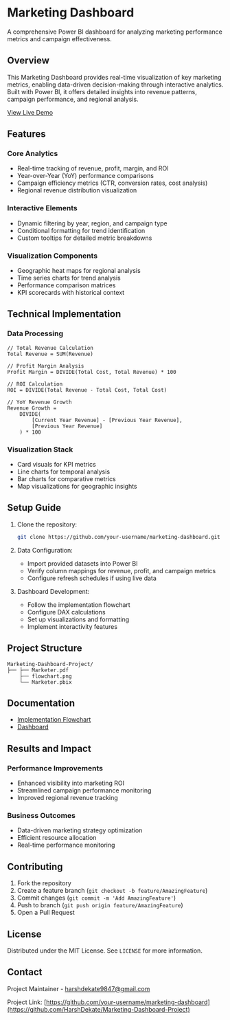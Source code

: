 # Marketing Dashboard

A comprehensive Power BI dashboard for analyzing marketing performance metrics and campaign effectiveness.

## Overview

This Marketing Dashboard provides real-time visualization of key marketing metrics, enabling data-driven decision-making through interactive analytics. Built with Power BI, it offers detailed insights into revenue patterns, campaign performance, and regional analysis.

[View Live Demo](https://marketer-dashboard.netlify.app/)

## Features

### Core Analytics
- Real-time tracking of revenue, profit, margin, and ROI
- Year-over-Year (YoY) performance comparisons
- Campaign efficiency metrics (CTR, conversion rates, cost analysis)
- Regional revenue distribution visualization

### Interactive Elements
- Dynamic filtering by year, region, and campaign type
- Conditional formatting for trend identification
- Custom tooltips for detailed metric breakdowns

### Visualization Components
- Geographic heat maps for regional analysis
- Time series charts for trend analysis
- Performance comparison matrices
- KPI scorecards with historical context

## Technical Implementation

### Data Processing
```DAX
// Total Revenue Calculation
Total Revenue = SUM(Revenue)

// Profit Margin Analysis
Profit Margin = DIVIDE(Total Cost, Total Revenue) * 100

// ROI Calculation
ROI = DIVIDE(Total Revenue - Total Cost, Total Cost)

// YoY Revenue Growth
Revenue Growth = 
    DIVIDE(
        [Current Year Revenue] - [Previous Year Revenue],
        [Previous Year Revenue]
    ) * 100
```

### Visualization Stack
- Card visuals for KPI metrics
- Line charts for temporal analysis
- Bar charts for comparative metrics
- Map visualizations for geographic insights

## Setup Guide

1. Clone the repository:
   ```bash
   git clone https://github.com/your-username/marketing-dashboard.git
   ```

2. Data Configuration:
   - Import provided datasets into Power BI
   - Verify column mappings for revenue, profit, and campaign metrics
   - Configure refresh schedules if using live data

3. Dashboard Development:
   - Follow the implementation flowchart
   - Configure DAX calculations
   - Set up visualizations and formatting
   - Implement interactivity features

## Project Structure

```
Marketing-Dashboard-Project/
├── ├── Marketer.pdf
    ├── flowchart.png
    └── Marketer.pbix
```

## Documentation

- [Implementation Flowchart](https://github.com/HarshDekate/Marketing-Dashboard-Project/blob/main/Flowchart.png)
- [Dashboard](https://github.com/HarshDekate/Marketing-Dashboard-Project/blob/main/Marketer.pdf)

## Results and Impact

### Performance Improvements
- Enhanced visibility into marketing ROI
- Streamlined campaign performance monitoring
- Improved regional revenue tracking

### Business Outcomes
- Data-driven marketing strategy optimization
- Efficient resource allocation
- Real-time performance monitoring

## Contributing

1. Fork the repository
2. Create a feature branch (`git checkout -b feature/AmazingFeature`)
3. Commit changes (`git commit -m 'Add AmazingFeature'`)
4. Push to branch (`git push origin feature/AmazingFeature`)
5. Open a Pull Request

## License

Distributed under the MIT License. See `LICENSE` for more information.

## Contact

Project Maintainer - [harshdekate9847@gmail.com](mailto:harshdekate9847@gmail.com)

Project Link: [https://github.com/your-username/marketing-dashboard](https://github.com/HarshDekate/Marketing-Dashboard-Project)
